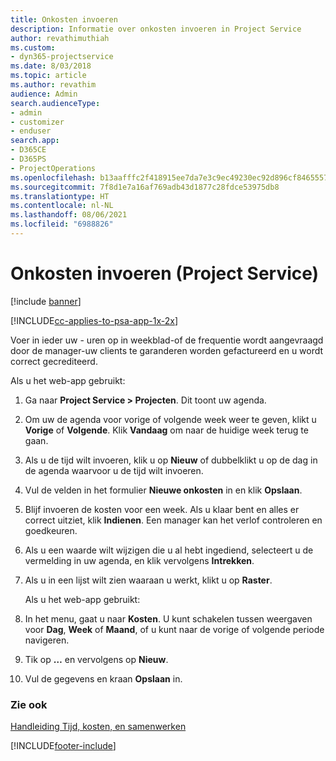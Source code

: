 ```yaml
---
title: Onkosten invoeren
description: Informatie over onkosten invoeren in Project Service
author: revathimuthiah
ms.custom:
- dyn365-projectservice
ms.date: 8/03/2018
ms.topic: article
ms.author: revathim
audience: Admin
search.audienceType:
- admin
- customizer
- enduser
search.app:
- D365CE
- D365PS
- ProjectOperations
ms.openlocfilehash: b13aafffc2f418915ee7da7e3c9ec49230ec92d896cf8465557347c269df57f3
ms.sourcegitcommit: 7f8d1e7a16af769adb43d1877c28fdce53975db8
ms.translationtype: HT
ms.contentlocale: nl-NL
ms.lasthandoff: 08/06/2021
ms.locfileid: "6988826"
---
```

# <a name="enter-expenses-project-service"></a>Onkosten invoeren (Project Service)

[!include [banner](../includes/psa-now-project-operations.md)]

[!INCLUDE[cc-applies-to-psa-app-1x-2x](../includes/cc-applies-to-psa-app-1x-2x.md)]

Voer in ieder uw - uren op in weekblad-of de frequentie wordt aangevraagd door de manager-uw clients te garanderen worden gefactureerd en u wordt correct gecrediteerd.  
  
 Als u het web-app gebruikt:  
  
1. Ga naar **Project Service > Projecten**. Dit toont uw agenda.  
  
2. Om uw de agenda voor vorige of volgende week weer te geven, klikt u **Vorige** of **Volgende**. Klik **Vandaag** om naar de huidige week terug te gaan.  
  
3. Als u de tijd wilt invoeren, klik u op **Nieuw** of dubbelklikt u op de dag in de agenda waarvoor u de tijd wilt invoeren.  
  
4. Vul de velden in het formulier **Nieuwe onkosten** in en klik **Opslaan**.  
  
5. Blijf invoeren de kosten voor een week. Als u klaar bent en alles er correct uitziet, klik **Indienen**. Een manager kan het verlof controleren en goedkeuren.  
  
6. Als u een waarde wilt wijzigen die u al hebt ingediend, selecteert u de vermelding in uw agenda, en klik vervolgens **Intrekken**.  
  
7. Als u in een lijst wilt zien waaraan u werkt, klikt u op **Raster**.  
  
   Als u het web-app gebruikt:  
  
8. In het menu, gaat u naar **Kosten**.     U kunt schakelen tussen weergaven voor **Dag**, **Week** of **Maand**, of u kunt naar de vorige of volgende periode navigeren.  
  
9. Tik op **…** en vervolgens op **Nieuw**.  
  
10. Vul de gegevens en kraan **Opslaan** in.  
  
### <a name="see-also"></a>Zie ook  
 [Handleiding Tijd, kosten, en samenwerken](../psa/time-expense-collaboration-guide.md)


[!INCLUDE[footer-include](../includes/footer-banner.md)]